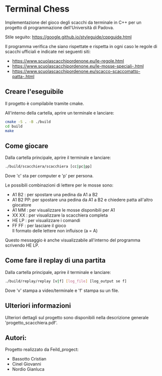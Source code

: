 # Terminal Chess

Implementazione del gioco degli scacchi da terminale in C++ per un progetto di programmazione dell'Università di Padova.

Stile seguito: https://google.github.io/styleguide/cppguide.html

Il programma verifica che siano rispettate e rispetta in ogni caso le regole di scacchi ufficiali e indicate nei seguenti siti:
- https://www.scuolascacchipordenone.eu/le-regole.html 
- https://www.scuolascacchipordenone.eu/le-mosse-speciali-.html
- https://www.scuolascacchipordenone.eu/scacco-scaccomatto-patta-.html

## Creare l'eseguibile
Il progetto è compilabile tramite cmake.

All'interno della cartella, aprire un terminale e lanciare:
```sh
cmake -S . -B ./build
cd build
make
```

## Come giocare
Dalla cartella principale, aprire il terminale e lanciare:
```sh
./build/scacchiera/scacchiera [cc|pc|pp]
```
Dove 'c' sta per computer e 'p' per persona.

Le possibili combinazioni di lettere per le mosse sono:
- A1 B2 : per spostare una pedina da A1 a B2           
- A1 B2 PP: per spostare una pedina da A1 a B2 e chiedere patta all'altro giocatore       
- A1 MM : per visualizzare le mosse disponibili per A1 
- XX XX : per visualizzare la scacchiera completa      
- HE LP : per visualizzare i comandi                   
- FF FF : per lasciare il gioco                        
Il formato delle lettere non influisce (a = A)

Questo messaggio è anche visualizzabile all'interno del programma scrivendo HE LP.

## Come fare il replay di una partita
Dalla cartella principale, aprire il terminale e lanciare:
```sh
./build/replay/replay [v|f] [log_file] [log_output se f]
```
Dove 'v' stampa a video/terminale e 'f' stampa su un file.

## Ulteriori informazioni

Ulteriori dettagli sul progetto sono disponibili nella descrizione generale 'progetto_scacchiera.pdf'.

## Autori:

Progetto realizzato da Feild_progect:
- Bassotto Cristian
- Cinel Giovanni
- Nordio Gianluca
